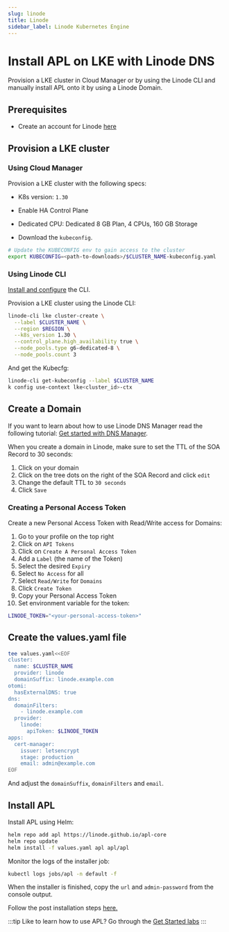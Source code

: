 ```yaml
---
slug: linode
title: Linode
sidebar_label: Linode Kubernetes Engine
---
```


# Install APL on LKE with Linode DNS

Provision a LKE cluster in Cloud Manager or by using the Linode CLI and manually install APL onto it by using a Linode Domain.

## Prerequisites

- Create an account for Linode [here](https://cloud.linode.com/)

## Provision a LKE cluster

### Using Cloud Manager

Provision a LKE cluster with the following specs:

- K8s version: `1.30`

- Enable HA Control Plane

- Dedicated CPU: Dedicated 8 GB Plan, 4 CPUs, 160 GB Storage

- Download the `kubeconfig`.

```bash
# Update the KUBECONFIG env to gain access to the cluster
export KUBECONFIG=<path-to-downloads>/$CLUSTER_NAME-kubeconfig.yaml
```

### Using Linode CLI

[Install and configure](https://techdocs.akamai.com/cloud-computing/docs/install-and-configure-the-cli) the CLI.

Provision a LKE cluster using the Linode CLI:

```bash
linode-cli lke cluster-create \
  --label $CLUSTER_NAME \
  --region $REGION \
  --k8s_version 1.30 \
  --control_plane.high_availability true \
  --node_pools.type g6-dedicated-8 \
  --node_pools.count 3
```

And get the Kubecfg:

```bash
linode-cli get-kubeconfig --label $CLUSTER_NAME
k config use-context lke<cluster_id>-ctx
```

## Create a Domain

If you want to learn about how to use Linode DNS Manager read the following tutorial: [Get started with DNS Manager](https://techdocs.akamai.com/cloud-computing/docs/getting-started-with-dns-manager).

When you create a domain in Linode, make sure to set the TTL of the SOA Record to 30 seconds:

1. Click on your domain
2. Click on the tree dots on the right of the SOA Record and click `edit`
3. Change the default TTL to `30 seconds`
4. Click `Save`

### Creating a Personal Access Token

Create a new Personal Access Token with Read/Write access for Domains:

1. Go to your profile on the top right
2. Click on `API Tokens`
3. Click on `Create A Personal Access Token`
4. Add a `Label` (the name of the Token)
5. Select the desired `Expiry`
6. Select `No Access` for all
7. Select `Read/Write` for `Domains`
8. Click `Create Token`
9. Copy your Personal Access Token
10. Set environment variable for the token:

```bash
LINODE_TOKEN="<your-personal-access-token>"
```

## Create the values.yaml file

```bash
tee values.yaml<<EOF
cluster:
  name: $CLUSTER_NAME
  provider: linode
  domainSuffix: linode.example.com
otomi:
  hasExternalDNS: true
dns:
  domainFilters: 
    - linode.example.com
  provider:
    linode:
      apiToken: $LINODE_TOKEN
apps:
  cert-manager:
    issuer: letsencrypt
    stage: production
    email: admin@example.com
EOF
```

And adjust the `domainSuffix`, `domainFilters` and `email`.

## Install APL

Install APL using Helm:

```bash
helm repo add apl https://linode.github.io/apl-core
helm repo update
helm install -f values.yaml apl apl/apl
```

Monitor the logs of the installer job:

```bash
kubectl logs jobs/apl -n default -f
```

When the installer is finished, copy the `url` and `admin-password` from the console output.

Follow the post installation steps [here.](https://apl-docs.net/docs/get-started/post-installation-steps)

:::tip
Like to learn how to use APL? Go through the [Get Started labs](../labs/labs-overview.md)
:::